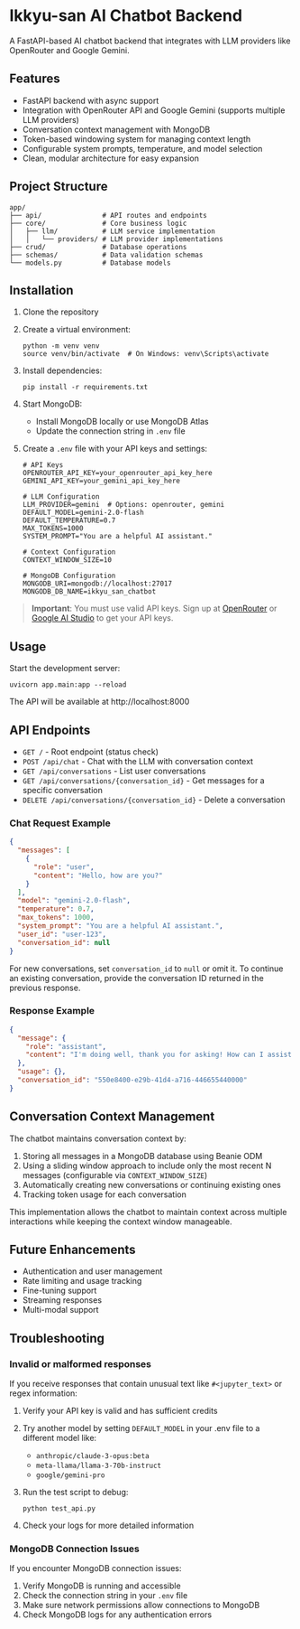 # Ikkyu-san AI Chatbot Backend

A FastAPI-based AI chatbot backend that integrates with LLM providers like OpenRouter and Google Gemini.

## Features

- FastAPI backend with async support
- Integration with OpenRouter API and Google Gemini (supports multiple LLM providers)
- Conversation context management with MongoDB
- Token-based windowing system for managing context length
- Configurable system prompts, temperature, and model selection
- Clean, modular architecture for easy expansion

## Project Structure

```
app/
├── api/               # API routes and endpoints
├── core/              # Core business logic
│   ├── llm/           # LLM service implementation
│   │   └── providers/ # LLM provider implementations
├── crud/              # Database operations
├── schemas/           # Data validation schemas
└── models.py          # Database models
```

## Installation

1. Clone the repository
2. Create a virtual environment:
   ```
   python -m venv venv
   source venv/bin/activate  # On Windows: venv\Scripts\activate
   ```
3. Install dependencies:
   ```
   pip install -r requirements.txt
   ```
4. Start MongoDB:
   - Install MongoDB locally or use MongoDB Atlas
   - Update the connection string in `.env` file

5. Create a `.env` file with your API keys and settings:
   ```
   # API Keys
   OPENROUTER_API_KEY=your_openrouter_api_key_here
   GEMINI_API_KEY=your_gemini_api_key_here

   # LLM Configuration
   LLM_PROVIDER=gemini  # Options: openrouter, gemini
   DEFAULT_MODEL=gemini-2.0-flash
   DEFAULT_TEMPERATURE=0.7
   MAX_TOKENS=1000
   SYSTEM_PROMPT="You are a helpful AI assistant."
   
   # Context Configuration
   CONTEXT_WINDOW_SIZE=10
   
   # MongoDB Configuration
   MONGODB_URI=mongodb://localhost:27017
   MONGODB_DB_NAME=ikkyu_san_chatbot
   ```

> **Important**: You must use valid API keys. Sign up at [OpenRouter](https://openrouter.ai) or [Google AI Studio](https://ai.google.dev/) to get your API keys.

## Usage

Start the development server:

```
uvicorn app.main:app --reload
```

The API will be available at http://localhost:8000

## API Endpoints

- `GET /` - Root endpoint (status check)
- `POST /api/chat` - Chat with the LLM with conversation context
- `GET /api/conversations` - List user conversations
- `GET /api/conversations/{conversation_id}` - Get messages for a specific conversation
- `DELETE /api/conversations/{conversation_id}` - Delete a conversation

### Chat Request Example

```json
{
  "messages": [
    {
      "role": "user",
      "content": "Hello, how are you?"
    }
  ],
  "model": "gemini-2.0-flash",
  "temperature": 0.7,
  "max_tokens": 1000,
  "system_prompt": "You are a helpful AI assistant.",
  "user_id": "user-123",
  "conversation_id": null
}
```

For new conversations, set `conversation_id` to `null` or omit it. To continue an existing conversation, provide the conversation ID returned in the previous response.

### Response Example

```json
{
  "message": {
    "role": "assistant",
    "content": "I'm doing well, thank you for asking! How can I assist you today?"
  },
  "usage": {},
  "conversation_id": "550e8400-e29b-41d4-a716-446655440000"
}
```

## Conversation Context Management

The chatbot maintains conversation context by:

1. Storing all messages in a MongoDB database using Beanie ODM
2. Using a sliding window approach to include only the most recent N messages (configurable via `CONTEXT_WINDOW_SIZE`)
3. Automatically creating new conversations or continuing existing ones
4. Tracking token usage for each conversation

This implementation allows the chatbot to maintain context across multiple interactions while keeping the context window manageable.

## Future Enhancements

- Authentication and user management
- Rate limiting and usage tracking
- Fine-tuning support
- Streaming responses
- Multi-modal support

## Troubleshooting

### Invalid or malformed responses

If you receive responses that contain unusual text like `#<jupyter_text>` or regex information:

1. Verify your API key is valid and has sufficient credits
2. Try another model by setting `DEFAULT_MODEL` in your .env file to a different model like:
   - `anthropic/claude-3-opus:beta`
   - `meta-llama/llama-3-70b-instruct`
   - `google/gemini-pro`

3. Run the test script to debug:
   ```
   python test_api.py
   ```

4. Check your logs for more detailed information

### MongoDB Connection Issues

If you encounter MongoDB connection issues:

1. Verify MongoDB is running and accessible
2. Check the connection string in your `.env` file
3. Make sure network permissions allow connections to MongoDB
4. Check MongoDB logs for any authentication errors

